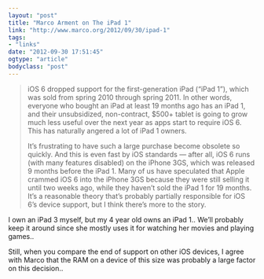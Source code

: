 ```yaml
---
layout: "post"
title: "Marco Arment on The iPad 1"
link: "http://www.marco.org/2012/09/30/ipad-1"
tags: 
- "links"
date: "2012-09-30 17:51:45"
ogtype: "article"
bodyclass: "post"
---
```


> iOS 6 dropped support for the first-generation iPad (“iPad 1”), which was sold from spring 2010 through spring 2011. In other words, everyone who bought an iPad at least 19 months ago has an iPad 1, and their unsubsidized, non-contract, $500+ tablet is going to grow much less useful over the next year as apps start to require iOS 6. This has naturally angered a lot of iPad 1 owners.
> 
> It’s frustrating to have such a large purchase become obsolete so quickly. And this is even fast by iOS standards — after all, iOS 6 runs (with many features disabled) on the iPhone 3GS, which was released 9 months before the iPad 1. Many of us have speculated that Apple crammed iOS 6 into the iPhone 3GS because they were still selling it until two weeks ago, while they haven’t sold the iPad 1 for 19 months. It’s a reasonable theory that’s probably partially responsible for iOS 6’s device support, but I think there’s more to the story.

I own an iPad 3 myself, but my 4 year old owns an iPad 1.. We’ll probably keep it around since she mostly uses it for watching her movies and playing games..

Still, when you compare the end of support on other iOS devices, I agree with Marco that the RAM on a device of this size was probably a large factor on this decision..